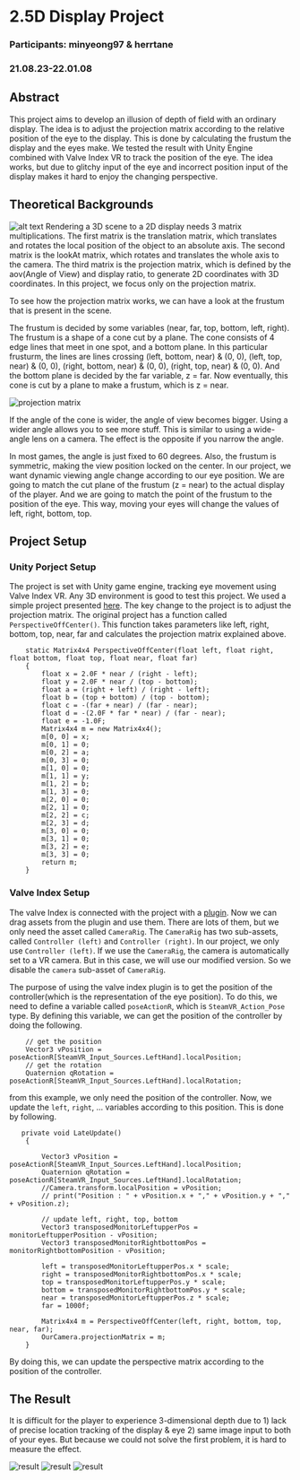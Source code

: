 # 2.5D Display Project
### Participants: minyeong97 & herrtane

### 21.08.23-22.01.08

## Abstract
This project aims to develop an illusion of depth of field with an ordinary display. 
The idea is to adjust the projection matrix according to the relative position of the eye to the display. 
This is done by calculating the frustum the display and the eyes make.
We tested the result with Unity Engine combined with Valve Index VR to track the position of the eye. 
The idea works, but due to glitchy input of the eye and incorrect position input of the display makes it hard to enjoy the changing perspective.

## Theoretical Backgrounds
![alt text](./projection_matrix.png)
Rendering a 3D scene to a 2D display needs 3 matrix multiplications. 
The first matrix is the translation matrix, which translates and rotates the local position of the object to an absolute axis.
The second matrix is the lookAt matrix, which rotates and translates the whole axis to the camera.
The third matrix is the projection matrix, which is defined by the aov(Angle of View) and display ratio, to generate 2D coordinates with 3D coordinates.
In this project, we focus only on the projection matrix.

To see how the projection matrix works, we can have a look at the frustum that is present in the scene.

The frustum is decided by some variables (near, far, top, bottom, left, right). The frustum is a shape of a cone cut by a plane.
The cone consists of 4 edge lines that meet in one spot, and a bottom plane.
In this particular frusturm, the lines are lines crossing (left, bottom, near) & (0, 0), (left, top, near) & (0, 0), (right, bottom, near) & (0, 0), (right, top, near) & (0, 0).
And the bottom plane is decided by the far variable, z = far.
Now eventually, this cone is cut by a plane to make a frustum, which is z = near.

![projection matrix](./F54CE23F-55F3-4DBC-9555-ADB4EEDEB50F.png)

If the angle of the cone is wider, the angle of view becomes bigger.
Using a wider angle allows you to see more stuff. This is similar to using a wide-angle lens on a camera. The effect is the opposite if you narrow the angle.

In most games, the angle is just fixed to 60 degrees.
Also, the frustum is symmetric, making the view position locked on the center.
In our project, we want dynamic viewing angle change according to our eye position.
We are going to match the cut plane of the frustum (z = near) to the actual display of the player.
And we are going to match the point of the frustum to the position of the eye.
This way, moving your eyes will change the values of left, right, bottom, top.

## Project Setup
### Unity Porject Setup
The project is set with Unity game engine, tracking eye movement using Valve Index VR.
Any 3D environment is good to test this project. We used a simple project presented [here](https://assetstore.unity.com/packages/essentials/asset-packs/standard-assets-for-unity-2018-4-32351). The key change to the project is to adjust the projection matrix. The original project has a function called `PerspectiveOffCenter()`. This function takes parameters like left, right, bottom, top, near, far and calculates the projection matrix explained above.

        static Matrix4x4 PerspectiveOffCenter(float left, float right, float bottom, float top, float near, float far)
        {
            float x = 2.0F * near / (right - left);
            float y = 2.0F * near / (top - bottom);
            float a = (right + left) / (right - left);
            float b = (top + bottom) / (top - bottom);
            float c = -(far + near) / (far - near);
            float d = -(2.0F * far * near) / (far - near);
            float e = -1.0F;
            Matrix4x4 m = new Matrix4x4();
            m[0, 0] = x;
            m[0, 1] = 0;
            m[0, 2] = a;
            m[0, 3] = 0;
            m[1, 0] = 0;
            m[1, 1] = y;
            m[1, 2] = b;
            m[1, 3] = 0;
            m[2, 0] = 0;
            m[2, 1] = 0;
            m[2, 2] = c;
            m[2, 3] = d;
            m[3, 0] = 0;
            m[3, 1] = 0;
            m[3, 2] = e;
            m[3, 3] = 0;
            return m;
        }

### Valve Index Setup
The valve Index is connected with the project with a [plugin](https://assetstore.unity.com/packages/tools/integration/steamvr-plugin-32647). Now we can drag assets from the plugin and use them. There are lots of them, but we only need the asset called `CameraRig`. The `CameraRig` has two sub-assets, called `Controller (left)` and `Controller (right)`. In our project, we only use `Controller (left)`. If we use the `CameraRig`, the camera is automatically set to a VR camera. But in this case, we will use our modified version. So we disable the `camera` sub-asset of `CameraRig`.

The purpose of using the valve index plugin is to get the position of the controller(which is the representation of the eye position). To do this, we need to define a variable called `poseActionR`, which is `SteamVR_Action_Pose` type. By defining this variable, we can get the position of the controller by doing the following.

        // get the position
        Vector3 vPosition = poseActionR[SteamVR_Input_Sources.LeftHand].localPosition;
        // get the rotation
        Quaternion qRotation = poseActionR[SteamVR_Input_Sources.LeftHand].localRotation;
        
from this example, we only need the position of the controller. Now, we update the `left`, `right`, ... variables according to this position. This is done by following.

       private void LateUpdate()
        {
            
            Vector3 vPosition = poseActionR[SteamVR_Input_Sources.LeftHand].localPosition;
            Quaternion qRotation = poseActionR[SteamVR_Input_Sources.LeftHand].localRotation;
            //Camera.transform.localPosition = vPosition;
            // print("Position : " + vPosition.x + "," + vPosition.y + "," + vPosition.z);

            // update left, right, top, bottom
            Vector3 transposedMonitorLeftupperPos = monitorLeftupperPosition - vPosition;
            Vector3 transposedMonitorRightbottomPos = monitorRightbottomPosition - vPosition;
            
            left = transposedMonitorLeftupperPos.x * scale;
            right = transposedMonitorRightbottomPos.x * scale;
            top = transposedMonitorLeftupperPos.y * scale;
            bottom = transposedMonitorRightbottomPos.y * scale;
            near = transposedMonitorLeftupperPos.z * scale;
            far = 1000f;
            
            Matrix4x4 m = PerspectiveOffCenter(left, right, bottom, top, near, far);
            OurCamera.projectionMatrix = m;
        }

By doing this, we can update the perspective matrix according to the position of the controller.

## The Result
It is difficult for the player to experience 3-dimensional depth due to 1) lack of precise location tracking of the display & eye 2) same image input to both of your eyes. But because we could not solve the first problem, it is hard to measure the effect.

![result](./result1.png)
![result](./result2.png)
![result](./result3.png)
